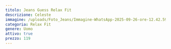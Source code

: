 ```yaml
---
titolo: Jeans Guess Relax Fit
descrizione: Celeste
immagine: /uploads/Foto_Jeans/Immagine-WhatsApp-2025-09-26-ore-12.42.59-08219e58.jpg
categoria: Relax Fit
genere: Uomo
attivo: true
prezzo: 119
---
```


